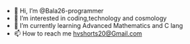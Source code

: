 - 👋 Hi, I’m @Bala26-programmer
- 👀 I’m interested in coding,technology and cosmology
- 🌱 I’m currently learning Advanced Mathematics and C lang
- 📫 How to reach me hvshorts20@Gmail.com

<!---
Bala26-programmer/Bala26-programmer is a ✨ special ✨ repository because its `README.md` (this file) appears on your GitHub profile.
You can click the Preview link to take a look at your changes.
--->
